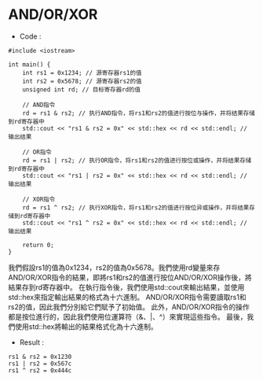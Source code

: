 # AND/OR/XOR

* Code :
```
#include <iostream>

int main() {
    int rs1 = 0x1234; // 源寄存器rs1的值
    int rs2 = 0x5678; // 源寄存器rs2的值
    unsigned int rd; // 目标寄存器rd的值

    // AND指令
    rd = rs1 & rs2; // 执行AND指令，将rs1和rs2的值进行按位与操作，并将结果存储到rd寄存器中
    std::cout << "rs1 & rs2 = 0x" << std::hex << rd << std::endl; // 输出结果

    // OR指令
    rd = rs1 | rs2; // 执行OR指令，将rs1和rs2的值进行按位或操作，并将结果存储到rd寄存器中
    std::cout << "rs1 | rs2 = 0x" << std::hex << rd << std::endl; // 输出结果

    // XOR指令
    rd = rs1 ^ rs2; // 执行XOR指令，将rs1和rs2的值进行按位异或操作，并将结果存储到rd寄存器中
    std::cout << "rs1 ^ rs2 = 0x" << std::hex << rd << std::endl; // 输出结果

    return 0;
}

```
我們假設rs1的值為0x1234，rs2的值為0x5678。我們使用rd變量來存AND/OR/XOR指令的結果，即將rs1和rs2的值進行按位AND/OR/XOR操作後，將結果存到rd寄存器中。
在執行指令後，我們使用std::cout來輸出結果，並使用std::hex來指定輸出結果的格式為十六進制。
AND/OR/XOR指令需要讀取rs1和rs2的值，因此我們分別給它們賦予了初始值。
此外，AND/OR/XOR指令的操作都是按位進行的，因此我們使用位運算符（&、|、^）來實現這些指令。
最後，我們使用std::hex將輸出的結果格式化為十六進制。

* Result : 
```
rs1 & rs2 = 0x1230
rs1 | rs2 = 0x567c
rs1 ^ rs2 = 0x444c
```
